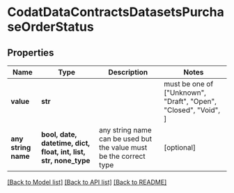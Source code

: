 # CodatDataContractsDatasetsPurchaseOrderStatus


## Properties
Name | Type | Description | Notes
------------ | ------------- | ------------- | -------------
**value** | **str** |  |  must be one of ["Unknown", "Draft", "Open", "Closed", "Void", ]
**any string name** | **bool, date, datetime, dict, float, int, list, str, none_type** | any string name can be used but the value must be the correct type | [optional]

[[Back to Model list]](../README.md#documentation-for-models) [[Back to API list]](../README.md#documentation-for-api-endpoints) [[Back to README]](../README.md)


